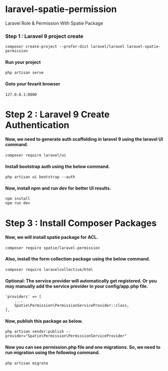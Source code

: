 # laravel-spatie-permission
Laravel Role &amp; Permission With Spatie Package

### Step 1 : Laravel 9 project create
```
composer create-project --prefer-dist laravel/laravel laravel-spatie-permission
```

#### Run your project
```
php artisan serve
```

#### Goto your fevarit browser
```
127.0.0.1:8000
```

# Step 2 : Laravel 9 Create Authentication

#### Now, we need to generate auth scaffolding in laravel 9 using the laravel UI command.
```
composer require laravel/ui
```

#### Install bootstrap auth using the below command.
```
php artisan ui bootstrap --auth
```

#### Now, install npm and run dev for better UI results. 
```
npm install
npm run dev
```

# Step 3 : Install Composer Packages

#### Now, we will install spatie package for ACL.
```
composer require spatie/laravel-permission
```

#### Also, install the form collection package using the below command.
```
composer require laravelcollective/html
```

#### Optional: The service provider will automatically get registered. Or you may manually add the service provider in your config/app.php file.
```
'providers' => [
	....
	Spatie\Permission\PermissionServiceProvider::class,
],
```

#### Now, publish this package as below.
```
php artisan vendor:publish --provider="Spatie\Permission\PermissionServiceProvider"
```

#### Now you can see permission.php file and one migrations. So, we need to run migration using the following command.
```
php artisan migrate
```
